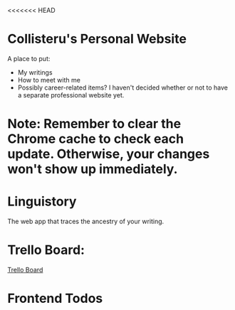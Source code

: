 <<<<<<< HEAD
# Collisteru's Personal Website

A place to put:


* My writings
* How to meet with me
* Possibly career-related items? I haven't decided whether or not to have a separate professional website yet.


**Note:** Remember to clear the Chrome cache to check each update. Otherwise, your changes won't show up immediately.
=======
# Linguistory

The web app that traces the ancestry of your writing.

# Trello Board:

[Trello Board](https://trello.com/b/N56TYKEA/linguistory-main)

# Frontend Todos

